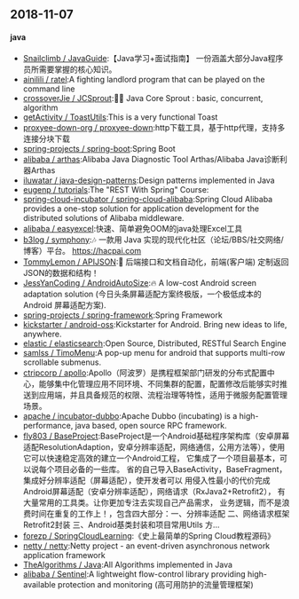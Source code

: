 ## 2018-11-07

#### java
* [Snailclimb / JavaGuide](https://github.com/Snailclimb/JavaGuide):【Java学习+面试指南】 一份涵盖大部分Java程序员所需要掌握的核心知识。
* [ainilili / ratel](https://github.com/ainilili/ratel):A fighting landlord program that can be played on the command line
* [crossoverJie / JCSprout](https://github.com/crossoverJie/JCSprout):👨‍🎓 Java Core Sprout : basic, concurrent, algorithm
* [getActivity / ToastUtils](https://github.com/getActivity/ToastUtils):This is a very functional Toast
* [proxyee-down-org / proxyee-down](https://github.com/proxyee-down-org/proxyee-down):http下载工具，基于http代理，支持多连接分块下载
* [spring-projects / spring-boot](https://github.com/spring-projects/spring-boot):Spring Boot
* [alibaba / arthas](https://github.com/alibaba/arthas):Alibaba Java Diagnostic Tool Arthas/Alibaba Java诊断利器Arthas
* [iluwatar / java-design-patterns](https://github.com/iluwatar/java-design-patterns):Design patterns implemented in Java
* [eugenp / tutorials](https://github.com/eugenp/tutorials):The "REST With Spring" Course:
* [spring-cloud-incubator / spring-cloud-alibaba](https://github.com/spring-cloud-incubator/spring-cloud-alibaba):Spring Cloud Alibaba provides a one-stop solution for application development for the distributed solutions of Alibaba middleware.
* [alibaba / easyexcel](https://github.com/alibaba/easyexcel):快速、简单避免OOM的java处理Excel工具
* [b3log / symphony](https://github.com/b3log/symphony):🎶 一款用 Java 实现的现代化社区（论坛/BBS/社交网络/博客）平台。 https://hacpai.com
* [TommyLemon / APIJSON](https://github.com/TommyLemon/APIJSON):🚀 后端接口和文档自动化，前端(客户端) 定制返回JSON的数据和结构！
* [JessYanCoding / AndroidAutoSize](https://github.com/JessYanCoding/AndroidAutoSize):🔥 A low-cost Android screen adaptation solution (今日头条屏幕适配方案终极版，一个极低成本的 Android 屏幕适配方案).
* [spring-projects / spring-framework](https://github.com/spring-projects/spring-framework):Spring Framework
* [kickstarter / android-oss](https://github.com/kickstarter/android-oss):Kickstarter for Android. Bring new ideas to life, anywhere.
* [elastic / elasticsearch](https://github.com/elastic/elasticsearch):Open Source, Distributed, RESTful Search Engine
* [samlss / TimoMenu](https://github.com/samlss/TimoMenu):A pop-up menu for android that supports multi-row scrollable submenus.
* [ctripcorp / apollo](https://github.com/ctripcorp/apollo):Apollo（阿波罗）是携程框架部门研发的分布式配置中心，能够集中化管理应用不同环境、不同集群的配置，配置修改后能够实时推送到应用端，并且具备规范的权限、流程治理等特性，适用于微服务配置管理场景。
* [apache / incubator-dubbo](https://github.com/apache/incubator-dubbo):Apache Dubbo (incubating) is a high-performance, java based, open source RPC framework.
* [fly803 / BaseProject](https://github.com/fly803/BaseProject):BaseProject是一个Android基础程序架构库（安卓屏幕适配ResolutionAdaption，安卓分辨率适配，网络通信，公用方法等），使用它可以快速稳定高效的建立一个Android工程， 它集成了一个项目最基本，可以说每个项目必备的一些库。 省的自己导入BaseActivity，BaseFragment，集成好分辨率适配（屏幕适配），使开发者可以 用侵入性最小的代价完成Android屏幕适配（安卓分辨率适配），网络请求（RxJava2+Retrofit2）， 有大量常用的工具类。让你更加专注去实现自己产品需求， 业务逻辑，而不是浪费时间在重复的工作上！，包含四大部分：一、分辨率适配 二、网络请求框架Retrofit2封装 三、Android基类封装和项目常用Utils 方…
* [forezp / SpringCloudLearning](https://github.com/forezp/SpringCloudLearning):《史上最简单的Spring Cloud教程源码》
* [netty / netty](https://github.com/netty/netty):Netty project - an event-driven asynchronous network application framework
* [TheAlgorithms / Java](https://github.com/TheAlgorithms/Java):All Algorithms implemented in Java
* [alibaba / Sentinel](https://github.com/alibaba/Sentinel):A lightweight flow-control library providing high-available protection and monitoring (高可用防护的流量管理框架)

